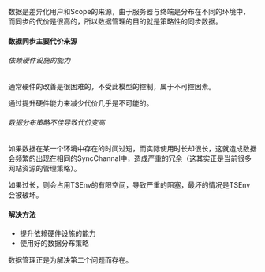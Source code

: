 数据是差异化用户和Scope的来源，由于服务器与终端是分布在不同的环境中，而同步的代价是很高的，所以数据管理的目的就是策略性的同步数据。

#### 数据同步主要代价来源

###### 依赖硬件设施的能力

通常硬件的改善是很困难的，不受此模型的控制，属于不可控因素。

通过提升硬件能力来减少代价几乎是不可能的。

###### 数据分布策略不佳导致代价变高

如果数据在某一个环境中存在的时间过短，而实际使用时长却很长，这就造成数据会频繁的出现在相同的SyncChannal中，造成严重的冗余（这其实正是当前很多网站资源的管理策略）。

如果过长，则会占用TSEnv的有限空间，导致严重的阻塞，最坏的情况是TSEnv会被破坏。



#### 解决方法

+ 提升依赖硬件设施的能力
+ 使用好的数据分布策略



数据管理正是为解决第二个问题而存在。